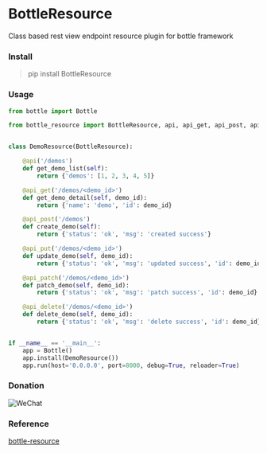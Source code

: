 # BottleResource
Class based rest view endpoint resource plugin for bottle framework

### Install
> pip install BottleResource

### Usage 

```python
from bottle import Bottle

from bottle_resource import BottleResource, api, api_get, api_post, api_put, api_patch, api_delete


class DemoResource(BottleResource):

    @api('/demos')
    def get_demo_list(self):
        return {'demos': [1, 2, 3, 4, 5]}

    @api_get('/demos/<demo_id>')
    def get_demo_detail(self, demo_id):
        return {'name': 'demo', 'id': demo_id}

    @api_post('/demos')
    def create_demo(self):
        return {'status': 'ok', 'msg': 'created success'}

    @api_put('/demos/<demo_id>')
    def update_demo(self, demo_id):
        return {'status': 'ok', 'msg': 'updated success', 'id': demo_id}

    @api_patch('/demos/<demo_id>')
    def patch_demo(self, demo_id):
        return {'status': 'ok', 'msg': 'patch success', 'id': demo_id}

    @api_delete('/demos/<demo_id>')
    def delete_demo(self, demo_id):
        return {'status': 'ok', 'msg': 'delete success', 'id': demo_id}


if __name__ == '__main__':
    app = Bottle()
    app.install(DemoResource())
    app.run(host='0.0.0.0', port=8000, debug=True, reloader=True)
```

### Donation
![WeChat](https://gitee.com/focusonecc/icons/raw/master/wechat/wx_rewards.jpg "WeChat donation code")

### Reference
[bottle-resource](https://pypi.org/project/BottleResource/)

